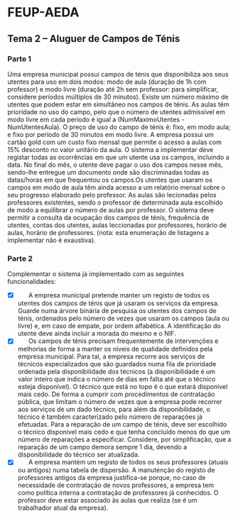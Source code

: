 # FEUP-AEDA

## Tema 2 – Aluguer de Campos de Ténis

### Parte 1

Uma empresa municipal possui campos de ténis que disponibiliza aos seus utentes para uso em dois modos:
modo de aula (duração de 1h com professor) e modo livre (duração até 2h sem professor: para simplificar,
considere períodos múltiplos de 30 minutos). Existe um número máximo de utentes que podem estar em
simultâneo nos campos de ténis. As aulas têm prioridade no uso do campo, pelo que o número de utentes
admissível em modo livre em cada período é igual a (NumMaximoUtentes - NumUtentesAula).
O preço de uso do campo de ténis é: fixo, em modo aula; e fixo por período de 30 minutos em modo livre.
A empresa possui um cartão gold com um custo fixo mensal que permite o acesso a aulas com 15% desconto no
valor unitário da aula.
O sistema a implementar deve registar todas as ocorrências em que um utente usa os campos, incluindo a data.
No final do mês, o utente deve pagar o uso dos campos nesse mês, sendo-lhe entregue um documento onde são
discriminadas todas as datas/horas em que frequentou os campos.Os utentes que usaram os campos em modo
de aula têm ainda acesso a um relatório mensal sobre o seu progresso elaborado pelo professor. As aulas são
lecionadas pelos professores existentes, sendo o professor de determinada aula escolhido de modo a equilibrar o
número de aulas por professor.
O sistema deve permitir a consulta da ocupação dos campos de ténis, frequência de utentes, contas dos utentes,
aulas leccionadas por professores, horário de aulas, horário de professores. (nota: esta enumeração de listagens a
implementar não é exaustiva).

### Parte 2

Complementar o sistema já implementado com as seguintes funcionalidades:

- [x] &nbsp;&nbsp;&nbsp;&nbsp;&nbsp;&nbsp;A empresa municipal pretende manter um registo de todos os utentes dos campos de ténis que já usaram os serviços da empresa. Guarde numa árvore binária de pesquisa  os utentes dos campos de ténis, ordenados pelo número de vezes que usaram os campos (aula ou livre) e, em caso de empate, por ordem alfabética. A identificação do utente deve ainda incluir a morada do mesmo e o NIF. 
- [x] &nbsp;&nbsp;&nbsp;&nbsp;&nbsp;&nbsp;Os campos de ténis precisam frequentemente de intervenções e melhorias de forma a manter os níveis de qualidade definidos pela empresa municipal. Para tal, a empresa recorre aos serviços de técnicos especializados que são guardados numa fila de prioridade ordenada pela disponibilidade dos técnicos (a disponibilidade é um valor inteiro que indica o número de dias em falta até que o técnico esteja disponível). O técnico que está no topo é o que estará disponível mais cedo. De forma a cumprir com procedimentos de contratação pública, que limitam o número de vezes que a empresa pode recorrer aos serviços de um dado técnico, para além da disponibilidade, o técnico é também caracterizado pelo número de reparações já efetuadas. Para a reparação de um campo de ténis, deve ser escolhido o técnico disponível mais cedo e que tenha concluído menos do que um número de reparações a especificar. Considere, por simplificação, que a reparação de um campo demora sempre 1 dia, devendo a disponibilidade do técnico ser atualizada. 
- [x] &nbsp;&nbsp;&nbsp;&nbsp;&nbsp;&nbsp;A empresa mantém um registo de todos os seus professores (atuais ou antigos) numa tabela de dispersão. A manutenção do registo de professores antigos da empresa justifica-se porque, no caso de necessidade de contratação de novos professores, a empresa tem como política interna a contratação de professores já conhecidos. O professor deve estar associado às aulas que realiza (se é um trabalhador atual da empresa).
